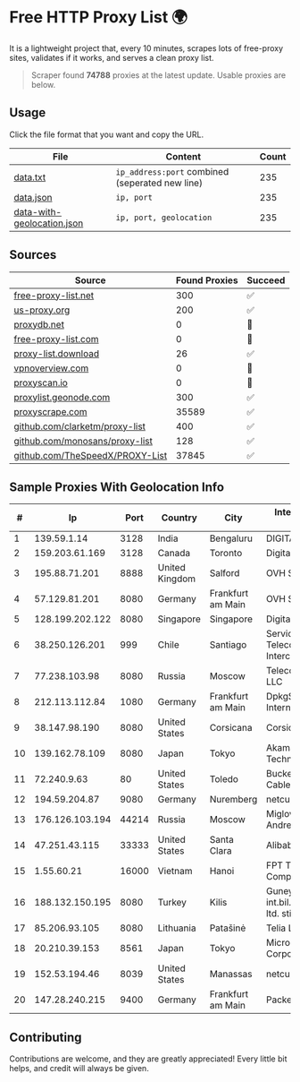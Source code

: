 
# Free HTTP Proxy List 🌍

It is a lightweight project that, every 10 minutes, scrapes lots of free-proxy sites, validates if it works, and serves a clean proxy list.


> Scraper found **74788** proxies at the latest update. Usable proxies are below.

## Usage

Click the file format that you want and copy the URL.


|File|Content|Count|
|----|-------|-----|
|[data.txt](https://raw.githubusercontent.com/themiralay/Proxy-List-World/master/data.txt)|`ip_address:port` combined (seperated new line)|235|
|[data.json](https://raw.githubusercontent.com/themiralay/Proxy-List-World/master/data.json)|`ip, port`|235|
|[data-with-geolocation.json](https://raw.githubusercontent.com/themiralay/Proxy-List-World/master/data-with-geolocation.json)|`ip, port, geolocation`|235|

## Sources

|Source|Found Proxies|Succeed|
|------|-------------|-------|
|[free-proxy-list.net](https://free-proxy-list.net)|300|✅|
|[us-proxy.org](https://www.us-proxy.org)|200|✅|
|[proxydb.net](http://proxydb.net)|0|🚫|
|[free-proxy-list.com](https://free-proxy-list.com/?page=&port=&type%5B%5D=http&type%5B%5D=https&up_time=0&search=Search)|0|🚫|
|[proxy-list.download](https://www.proxy-list.download/HTTP)|26|✅|
|[vpnoverview.com](https://vpnoverview.com/privacy/anonymous-browsing/free-proxy-servers)|0|🚫|
|[proxyscan.io](https://www.proxyscan.io)|0|🚫|
|[proxylist.geonode.com](https://proxylist.geonode.com/api/proxy-list?limit=300&page=1&sort_by=lastChecked&sort_type=desc&protocols=http,https)|300|✅|
|[proxyscrape.com](https://api.proxyscrape.com/v2/?request=displayproxies&protocol=http&timeout=10000&country=all&ssl=all&anonymity=all)|35589|✅|
|[github.com/clarketm/proxy-list](https://raw.githubusercontent.com/clarketm/proxy-list/master/proxy-list-raw.txt)|400|✅|
|[github.com/monosans/proxy-list](https://raw.githubusercontent.com/monosans/proxy-list/main/proxies/http.txt)|128|✅|
|[github.com/TheSpeedX/PROXY-List](https://raw.githubusercontent.com/TheSpeedX/PROXY-List/master/http.txt)|37845|✅|


## Sample Proxies With Geolocation Info

|#|Ip|Port|Country|City|Internet Service Provider|
|-|--|----|-------|----|-------------------------|
|1|139.59.1.14|3128|India|Bengaluru|DIGITALOCEAN|
|2|159.203.61.169|3128|Canada|Toronto|DigitalOcean, LLC|
|3|195.88.71.201|8888|United Kingdom|Salford|OVH SAS|
|4|57.129.81.201|8080|Germany|Frankfurt am Main|OVH SAS|
|5|128.199.202.122|8080|Singapore|Singapore|DigitalOcean, LLC|
|6|38.250.126.201|999|Chile|Santiago|Servicios De Telecomunicaciones Intercable Ltda.|
|7|77.238.103.98|8080|Russia|Moscow|Telecom-Birzha, LLC|
|8|212.113.112.84|1080|Germany|Frankfurt am Main|DpkgSoft International Limited|
|9|38.147.98.190|8080|United States|Corsicana|Corsicana ISD|
|10|139.162.78.109|8080|Japan|Tokyo|Akamai Technologies, Inc.|
|11|72.240.9.63|80|United States|Toledo|Buckeye Cablevision, Inc.|
|12|194.59.204.87|9080|Germany|Nuremberg|netcup GmbH|
|13|176.126.103.194|44214|Russia|Moscow|Miglovets Egor Andreevich|
|14|47.251.43.115|33333|United States|Santa Clara|Alibaba Cloud LLC|
|15|1.55.60.21|16000|Vietnam|Hanoi|FPT Telecom Company|
|16|188.132.150.195|8080|Turkey|Kilis|Guneydogu Telekom int.bil. ve ilt. hiz. tic. ltd. sti.|
|17|85.206.93.105|8080|Lithuania|Patašinė|Telia Lietuva|
|18|20.210.39.153|8561|Japan|Tokyo|Microsoft Corporation|
|19|152.53.194.46|8039|United States|Manassas|netcup GmbH|
|20|147.28.240.215|9400|Germany|Frankfurt am Main|Packet Host, Inc.|



## Contributing

Contributions are welcome, and they are greatly appreciated! Every
little bit helps, and credit will always be given.

